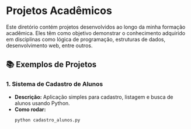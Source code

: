 # Projetos Acadêmicos

Este diretório contém projetos desenvolvidos ao longo da minha formação acadêmica. Eles têm como objetivo demonstrar o conhecimento adquirido em disciplinas como lógica de programação, estruturas de dados, desenvolvimento web, entre outros.

## 📚 Exemplos de Projetos

### 1. Sistema de Cadastro de Alunos
- **Descrição:** Aplicação simples para cadastro, listagem e busca de alunos usando Python.
- **Como rodar:** 
  ```bash
  python cadastro_alunos.py
